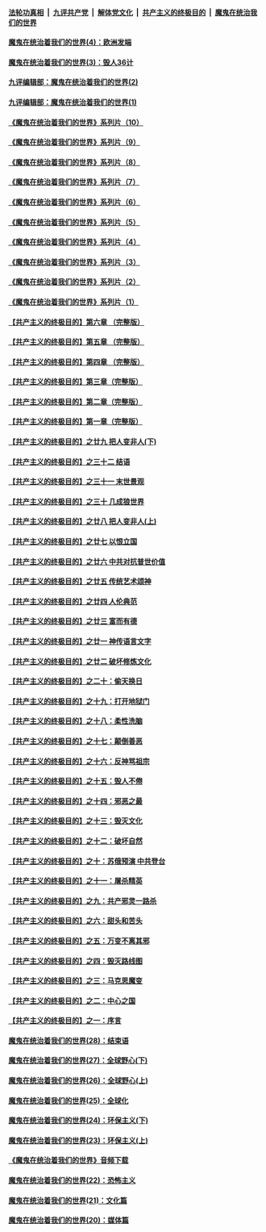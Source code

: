 ####  [法轮功真相](../../../../basic/blob/master/README.md?t=09171002) &nbsp;|&nbsp; [九评共产党](../../../../9ping.md/blob/master/README.md?t=09171002) &nbsp;|&nbsp; [解体党文化](../../../../jtdwh.md/blob/master/README.md?t=09171002)  &nbsp;|&nbsp; [共产主义的终极目的](../../../../gczydzjmd.md/blob/master/README.md?t=09171002) &nbsp;|&nbsp; [魔鬼在统治我们的世界](../../../../mgztzwmdsj.md/blob/master/README.md?t=09171002) 

#### [魔鬼在统治着我们的世界(4)：欧洲发端](../pages/nsc422/n10414890.md?t=09171002) 

#### [魔鬼在统治着我们的世界(3)：毁人36计](../pages/nsc422/n10411583.md?t=09171002) 

#### [九评编辑部：魔鬼在统治着我们的世界(2)](../pages/nsc422/n10410036.md?t=09171002) 

#### [九评编辑部：魔鬼在统治着我们的世界(1)](../pages/nsc422/n10406825.md?t=09171002) 

#### [《魔鬼在统治着我们的世界》系列片（10）](../pages/nsc422/n12292670.md?t=09171002) 

#### [《魔鬼在统治着我们的世界》系列片（9）](../pages/nsc422/n12290859.md?t=09171002) 

#### [《魔鬼在统治着我们的世界》系列片（8）](../pages/nsc422/n12287445.md?t=09171002) 

#### [《魔鬼在统治着我们的世界》系列片（7）](../pages/nsc422/n12283425.md?t=09171002) 

#### [《魔鬼在统治着我们的世界》系列片（6）](../pages/nsc422/n12282314.md?t=09171002) 

#### [《魔鬼在统治着我们的世界》系列片（5）](../pages/nsc422/n12281419.md?t=09171002) 

#### [《魔鬼在统治着我们的世界》系列片（4）](../pages/nsc422/n12274024.md?t=09171002) 

#### [《魔鬼在统治着我们的世界》系列片（3）](../pages/nsc422/n12271322.md?t=09171002) 

#### [《魔鬼在统治着我们的世界》系列片（2）](../pages/nsc422/n12269049.md?t=09171002) 

#### [《魔鬼在统治着我们的世界》系列片（1）](../pages/nsc422/n12267575.md?t=09171002) 

#### [【共产主义的终极目的】第六章 （完整版）](../pages/nsc422/n11428913.md?t=09171002) 

#### [【共产主义的终极目的】第五章 （完整版）](../pages/nsc422/n11428912.md?t=09171002) 

#### [【共产主义的终极目的】第四章 （完整版）](../pages/nsc422/n11428907.md?t=09171002) 

#### [【共产主义的终极目的】第三章（完整版）](../pages/nsc422/n11428848.md?t=09171002) 

#### [【共产主义的终极目的】第二章（完整版）](../pages/nsc422/n11428831.md?t=09171002) 

#### [【共产主义的终极目的】第一章（完整版）](../pages/nsc422/n11417651.md?t=09171002) 

#### [【共产主义的终极目的】之廿九 把人变非人(下)](../pages/nsc422/n11344140.md?t=09171002) 

#### [【共产主义的终极目的】之三十二 结语](../pages/nsc422/n11360535.md?t=09171002) 

#### [【共产主义的终极目的】之三十一 末世景观](../pages/nsc422/n11351129.md?t=09171002) 

#### [【共产主义的终极目的】之三十 几成狼世界](../pages/nsc422/n11348280.md?t=09171002) 

#### [【共产主义的终极目的】之廿八 把人变非人(上)](../pages/nsc422/n11340492.md?t=09171002) 

#### [【共产主义的终极目的】之廿七 以恨立国](../pages/nsc422/n11336944.md?t=09171002) 

#### [【共产主义的终极目的】之廿六 中共对抗普世价值](../pages/nsc422/n11324785.md?t=09171002) 

#### [【共产主义的终极目的】之廿五 传统艺术颂神](../pages/nsc422/n11296396.md?t=09171002) 

#### [【共产主义的终极目的】之廿四 人伦典范](../pages/nsc422/n11296397.md?t=09171002) 

#### [【共产主义的终极目的】之廿三 富而有德](../pages/nsc422/n11283598.md?t=09171002) 

#### [【共产主义的终极目的】之廿一 神传语言文字](../pages/nsc422/n11263265.md?t=09171002) 

#### [【共产主义的终极目的】之廿二 破坏修炼文化](../pages/nsc422/n11245728.md?t=09171002) 

#### [【共产主义的终极目的】之二十：偷天换日](../pages/nsc422/n11238846.md?t=09171002) 

#### [【共产主义的终极目的】之十九：打开地狱门](../pages/nsc422/n11206376.md?t=09171002) 

#### [【共产主义的终极目的】之十八：柔性洗脑](../pages/nsc422/n11199994.md?t=09171002) 

#### [【共产主义的终极目的】之十七：颠倒善恶](../pages/nsc422/n11179782.md?t=09171002) 

#### [【共产主义的终极目的】之十六：反神骂祖宗](../pages/nsc422/n11166798.md?t=09171002) 

#### [【共产主义的终极目的】之十五：毁人不倦](../pages/nsc422/n11166792.md?t=09171002) 

#### [【共产主义的终极目的】之十四：邪恶之最](../pages/nsc422/n11150249.md?t=09171002) 

#### [【共产主义的终极目的】之十三：毁灭文化](../pages/nsc422/n11135227.md?t=09171002) 

#### [【共产主义的终极目的】之十二：破坏自然](../pages/nsc422/n11135214.md?t=09171002) 

#### [【共产主义的终极目的】之十：苏俄预演 中共登台](../pages/nsc422/n11118424.md?t=09171002) 

#### [【共产主义的终极目的】之十一：屠杀精英](../pages/nsc422/n11118442.md?t=09171002) 

#### [【共产主义的终极目的】之九：共产邪灵一路杀](../pages/nsc422/n11114139.md?t=09171002) 

#### [【共产主义的终极目的】之六：甜头和苦头](../pages/nsc422/n11096971.md?t=09171002) 

#### [【共产主义的终极目的】之五：万变不离其邪](../pages/nsc422/n11091285.md?t=09171002) 

#### [【共产主义的终极目的】之四：毁灭路线图](../pages/nsc422/n11086284.md?t=09171002) 

#### [【共产主义的终极目的】之三：马克思魔变](../pages/nsc422/n11061941.md?t=09171002) 

#### [【共产主义的终极目的】之二：中心之国](../pages/nsc422/n11047728.md?t=09171002) 

#### [【共产主义的终极目的】之一：序言](../pages/nsc422/n11086077.md?t=09171002) 

#### [魔鬼在统治着我们的世界(28)：结束语](../pages/nsc422/n10936246.md?t=09171002) 

#### [魔鬼在统治着我们的世界(27)：全球野心(下)](../pages/nsc422/n10928319.md?t=09171002) 

#### [魔鬼在统治着我们的世界(26)：全球野心(上)](../pages/nsc422/n10900318.md?t=09171002) 

#### [魔鬼在统治着我们的世界(25)：全球化](../pages/nsc422/n10788205.md?t=09171002) 

#### [魔鬼在统治着我们的世界(24)：环保主义(下)](../pages/nsc422/n10695307.md?t=09171002) 

#### [魔鬼在统治着我们的世界(23)：环保主义(上)](../pages/nsc422/n10688613.md?t=09171002) 

#### [《魔鬼在统治着我们的世界》音频下载](../pages/nsc422/n10635553.md?t=09171002) 

#### [魔鬼在统治着我们的世界(22)：恐怖主义](../pages/nsc422/n10614727.md?t=09171002) 

#### [魔鬼在统治着我们的世界(21)：文化篇](../pages/nsc422/n10597706.md?t=09171002) 

#### [魔鬼在统治着我们的世界(20)：媒体篇](../pages/nsc422/n10586579.md?t=09171002) 

